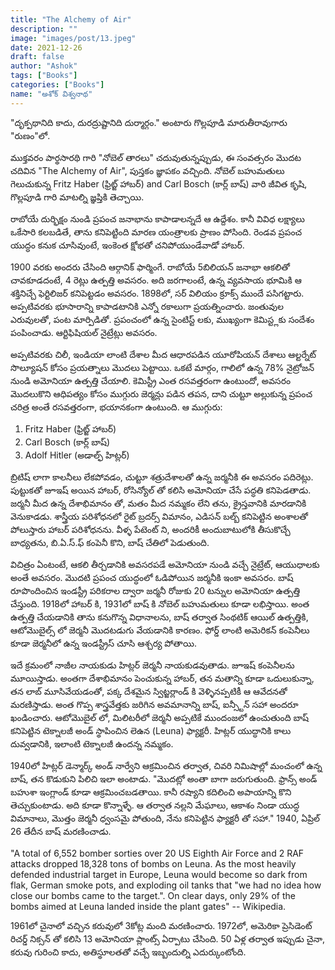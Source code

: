 ```yaml
---
title: "The Alchemy of Air"
description: ""
image: "images/post/13.jpeg"
date: 2021-12-26
draft: false
author: "Ashok"
tags: ["Books"]
categories: ["Books"]
name: "అశోక్ విశ్వనాథ"
---
```


"దృక్పథానిది కాదు, దురద్రుష్టానిది దుర్మార్గం." అంటారు గొల్లపూడి మారుతీరావుగారు "రుణం"లో.

ముక్తవరం పార్థసారథి గారి "నోబెల్ తారలు" చదువుతున్నప్పుడు, ఈ సంవత్సరం మొదట చదివిన "The Alchemy of Air",  పుస్తకం జ్ఞాపకం వచ్చింది. నోబెల్ బహుమతులు గెలుచుకున్న Fritz Haber (ఫ్రిట్జ్ హాబర్) and Carl Bosch (కార్ల్ బాష్) వారి జీవిత కృషి, గొల్లపూడి గారి మాటల్ని జ్ఞప్తికి తెచ్చాయి.

రాబోయే దుర్భిక్షం నుండి ప్రపంచ జనాభాను కాపాడాలన్నదే ఆ ఉద్దేశం. కానీ వివిధ లక్ష్యాలు ఒకేసారి కలబడితే, తాను కనిపెట్టింది మారణ యంత్రాలకు ప్రాణం పోసింది. రెండవ ప్రపంచ యుద్ధం కనుక చూసివుంటే, ఇంకెంత క్షోభతో చనిపోయుండేవాడో హాబర్.

1900 వరకు అందరు చేసింది ఆర్గానిక్ ఫార్మింగే. రాబోయే 5బిలియన్ జనాభా ఆకలితో చావకూడదంటే, 4 రెట్లు ఉత్పత్తి అవసరం. అది జరగాలంటే, ఉన్న వ్యవసాయ భూమికి ఆ శక్తినిచ్చే ఫెర్టిలిజర్ కనిపెట్టడం అవసరం. 1898లో, సర్ విలియం క్రూక్స్ ముందే పసిగట్టారు. అప్పటివరకు భూసారాన్ని కాపాడటానికి ఎన్నో రకాలుగా ప్రయత్నించారు. జంతువుల ఎరువులతో, పంట మార్పిడితో.  ప్రపంచంలో ఉన్న సైంటిస్ట్ లకు, ముఖ్యంగా కెమిస్ట్లకు సందేశం పంపించాడు. ఆర్టిఫిషియల్ నైట్రేట్లు అవసరం.

అప్పటివరకు చిలీ, ఇండియా లాంటి దేశాల మీద ఆధారపడిన యూరోపియన్ దేశాలు ఆల్టర్నేట్ సొల్యూషన్ కోసం ప్రయత్నాలు మొదలు పెట్టాయి. ఒకటే మార్గం, గాలిలో ఉన్న 78% నైట్రోజన్ నుండి అమోనియా ఉత్పత్తి చేయాలి. కెమిస్ట్రీ ఎంత రసవత్తరంగా ఉంటుందో, అవసరం మొదలుకొని ఆధిపత్యం కోసం ముగ్గురు జెర్మన్లు పడిన తపన, దాని చుట్టూ అల్లుకున్న ప్రపంచ చరిత్ర అంతే రసవత్తరంగా, భయానకంగా ఉంటుంది. ఆ ముగ్గురు:

1. Fritz Haber (ఫ్రిట్జ్ హాబర్)
2. Carl Bosch (కార్ల్ బాష్)
3. Adolf Hitler (అడాల్ఫ్ హిట్లర్)

బ్రిటిష్ లాగా కాలనీలు లేకపోవడం,  చుట్టూ శత్రుదేశాలతో ఉన్న జర్మనీకి ఈ అవసరం పదిరెట్లు. పుట్టుకతో జూఇష్ అయిన హాబర్, రోసిన్యోల్ తో కలిసి అమోనియా చేసే పద్ధతి కనిపెడతాడు. జర్మనీ మీద ఉన్న దేశాభిమానం తో, మతం మీద నమ్మకం లేని తను, క్రైస్తవానికి మారడానికి వెనుకాడడు. శాస్త్రీయ పరిశోధనలో రైట్ బ్రదర్స్ విమానం, ఎడిసన్ బల్బ్ కనిపెట్టిన అంశాలతో పోలుస్తారు హాబర్ పరిశోధనను. వీళ్ళ పేటెంట్ ని, అందరికీ అందుబాటులోకి తీసుకొచ్చే బాధ్యతను, బి.ఏ.స్.ఫ్ కంపెనీ కొని, బాష్ చేతిలో పెడుతుంది.

విచిత్రం ఏంటంటే, ఆకలి తీర్చడానికి అవసరపడే అమోనియా నుండి వచ్చే నైట్రేట్, ఆయుధాలకు అంతే అవసరం. మొదటి ప్రపంచ యుద్ధంలో ఓడిపోయిన జర్మనీకి ఇంకా అవసరం. బాష్ రూపొందించిన ఇండస్ట్రీ పరికరాల ద్వారా జర్మనీ రోజుకు 20 టన్నుల అమోనియా ఉత్పత్తి చేస్తుంది. 1918లో హాబర్ కి, 1931లో బాష్ కి నోబెల్ బహుమతులు కూడా లభిస్తాయి. అంత ఉత్పత్తి చేయడానికి తాను కనుగొన్న విధానాలను, బాష్ తర్వాత సింథటిక్ ఆయిల్ ఉత్పత్తికి, ఆటోమొబైల్స్ లో జెర్మనీ మొదటడుగు వేయడానికి కారణం. ఫోర్డ్ లాంటి అమెరికన్ కంపెనీలు కూడా జెర్మనీలో ఉన్న ఇండస్ట్రీస్ చూసి ఆశ్చర్య పోతాయి.

ఇదే క్రమంలో నాజీల నాయకుడు హిట్లర్ జెర్మనీ నాయకుడవుతాడు. జూఇష్ కంపెనీలను మూయిస్తాడు. అంతగా దేశాభిమానం పెంచుకున్న హాబర్, తన మతాన్ని కూడా ఒదులుకున్నా, తన లాబ్ మూసివేయడంతో, పక్క దేశమైన స్విట్జర్లాండ్ కి వెళ్ళినప్పటికీ ఆ ఆవేదనతో మరణిస్తాడు. అంత గొప్ప శాస్త్రవేత్తకు జరిగిన అవమానాన్ని బాష్, ఐన్స్టీన్ సహా అందరూ ఖండించారు. ఆటోమొబైల్ లో, మిలిటరీలో జెర్మనీ అప్పటికే ముందంజలో ఉంచుతుంది బాష్ కనిపెట్టిన టెక్నాలజీ అండ్ స్థాపించిన లెఉన (Leuna) ఫ్యాక్టరీ. హిట్లర్ యుద్ధానికి కాలు దువ్వడానికి, ఇలాంటి టెక్నాలజీ ఉందన్న నమ్మకం.

1940లో హిట్లర్ డెన్మార్క్ అండ్ నార్వేని ఆక్రమించిన తర్వాత, చివరి నిమిషాల్లో మంచంలో ఉన్న బాష్, తన కొడుకుని పిలిచి ఇలా అంటాడు.
"మొదట్లో అంతా బాగా జరుగుతుంది. ఫ్రాన్స్ అండ్ బహుశా ఇంగ్లాండ్ కూడా ఆక్రమించబడతాయి. కానీ రష్యాని కదిలించి అపాయాన్ని కొని తెచ్చుకుంటాడు. అది కూడా  కొన్నాళ్ళే. ఆ తర్వాత నల్లని మేఘాలు, ఆకాశం నిండా యుద్ధ విమానాలు, మొత్తం జెర్మనీ ధ్వంసమై పోతుంది, నేను కనిపెట్టిన ఫ్యాక్టరీ తో సహా." 1940, ఏప్రిల్ 26 తేదీన బాష్ మరణించాడు.

"A total of 6,552 bomber sorties over 20 US Eighth Air Force and 2 RAF attacks dropped 18,328 tons of bombs on Leuna. As the most heavily defended industrial target in Europe, Leuna would become so dark from flak, German smoke pots, and exploding oil tanks that "we had no idea how close our bombs came to the target.". On clear days, only 29% of the bombs aimed at Leuna landed inside the plant gates" -- Wikipedia.

1961లో చైనాలో వచ్చిన కరువులో 3కోట్ల మంది మరణించారు. 1972లో, అమెరికా ప్రెసిడెంట్ రిచర్డ్ నిక్సన్ తో కలిసి 13 అమోనియా ప్లాంట్స్ ఏర్పాటు చేసింది. 50 ఏళ్ల తర్వాత ఇప్పుడు చైనా, కరువు గురించి కాదు, అతిస్థూలతతో వచ్చే ఇబ్బందుల్ని ఎదుర్కుంటోంది.

